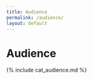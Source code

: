 ```yaml
---
title: Audience
permalink: /audience/
layout: default
---
```


# Audience

{% include cat_audience.md %}
